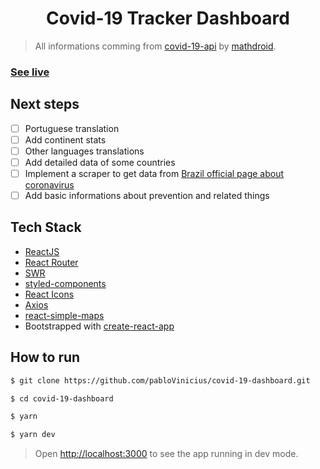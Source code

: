 <h1 align="center">
  Covid-19 Tracker Dashboard
</h1>

> All informations comming from [covid-19-api](https://github.com/mathdroid/covid-19-api) by [mathdroid](https://github.com/mathdroid).

### [See live](https://covid19.data.eti.br)

## Next steps
- [ ] Portuguese translation
- [ ] Add continent stats
- [ ] Other languages translations
- [ ] Add detailed data of some countries
- [ ] Implement a scraper to get data from [Brazil official page about coronavirus](http://plataforma.saude.gov.br/novocoronavirus/#COVID-19-brazil)
- [ ] Add basic informations about prevention and related things

## Tech Stack
-  [ReactJS](https://github.com/facebook/react)
-  [React Router](https://github.com/ReactTraining/react-router)
-  [SWR](https://github.com/zeit/swr)
-  [styled-components](https://github.com/styled-components/styled-components)
-  [React Icons](https://github.com/react-icons/react-icons)
-  [Axios](https://github.com/axios/axios)
-  [react-simple-maps](https://github.com/zcreativelabs/react-simple-maps)
-  Bootstrapped with  [create-react-app](https://github.com/facebook/create-react-app)

## How to run

```bash
$ git clone https://github.com/pabloVinicius/covid-19-dashboard.git

$ cd covid-19-dashboard

$ yarn

$ yarn dev
```

> Open [http://localhost:3000](http://localhost:3000) to see the app running in dev mode.<br>
